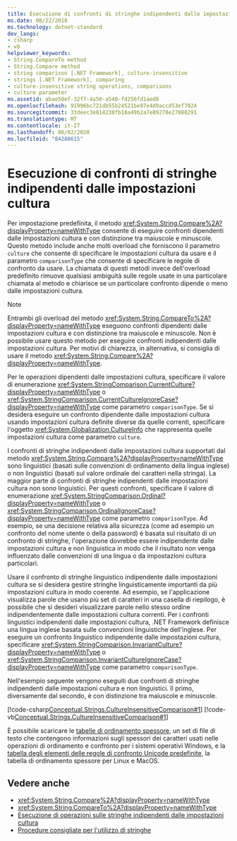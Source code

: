 ```yaml
---
title: Esecuzione di confronti di stringhe indipendenti dalle impostazioni cultura
ms.date: 08/22/2018
ms.technology: dotnet-standard
dev_langs:
- csharp
- vb
helpviewer_keywords:
- String.CompareTo method
- String.Compare method
- string comparison [.NET Framework], culture-insensitive
- strings [.NET Framework], comparing
- culture-insensitive string operations, comparisons
- culture parameter
ms.assetid: abae50ef-32f7-4a50-a540-fd256fd1aed0
ms.openlocfilehash: 91996bc721db55b24521be97e4d9accd53ef7924
ms.sourcegitcommit: 33deec3e814238fb18a49b2a7e89278e27888291
ms.translationtype: MT
ms.contentlocale: it-IT
ms.lasthandoff: 06/02/2020
ms.locfileid: "84288615"
---
```

# <a name="performing-culture-insensitive-string-comparisons"></a>Esecuzione di confronti di stringhe indipendenti dalle impostazioni cultura
Per impostazione predefinita, il metodo <xref:System.String.Compare%2A?displayProperty=nameWithType> consente di eseguire confronti dipendenti dalle impostazioni cultura e con distinzione tra maiuscole e minuscole. Questo metodo include anche molti overload che forniscono il parametro `culture` che consente di specificare le impostazioni cultura da usare e il parametro `comparisonType` che consente di specificare le regole di confronto da usare. La chiamata di questi metodi invece dell'overload predefinito rimuove qualsiasi ambiguità sulle regole usate in una particolare chiamata al metodo e chiarisce se un particolare confronto dipende o meno dalle impostazioni cultura.  
  
> [!NOTE]
> Entrambi gli overload del metodo <xref:System.String.CompareTo%2A?displayProperty=nameWithType> eseguono confronti dipendenti dalle impostazioni cultura e con distinzione tra maiuscole e minuscole. Non è possibile usare questo metodo per eseguire confronti indipendenti dalle impostazioni cultura. Per motivi di chiarezza, in alternativa, si consiglia di usare il metodo <xref:System.String.Compare%2A?displayProperty=nameWithType>.  
  
 Per le operazioni dipendenti dalle impostazioni cultura, specificare il valore di enumerazione <xref:System.StringComparison.CurrentCulture?displayProperty=nameWithType> o <xref:System.StringComparison.CurrentCultureIgnoreCase?displayProperty=nameWithType> come parametro `comparisonType`. Se si desidera eseguire un confronto dipendente dalle impostazioni cultura usando impostazioni cultura definite diverse da quelle correnti, specificare l'oggetto <xref:System.Globalization.CultureInfo> che rappresenta quelle impostazioni cultura come parametro `culture`.  
  
 I confronti di stringhe indipendenti dalle impostazioni cultura supportati dal metodo <xref:System.String.Compare%2A?displayProperty=nameWithType> sono linguistici (basati sulle convenzioni di ordinamento della lingua inglese) o non linguistici (basati sul valore ordinale dei caratteri nella stringa). La maggior parte di confronti di stringhe indipendenti dalle impostazioni cultura non sono linguistici. Per questi confronti, specificare il valore di enumerazione <xref:System.StringComparison.Ordinal?displayProperty=nameWithType> o <xref:System.StringComparison.OrdinalIgnoreCase?displayProperty=nameWithType> come parametro `comparisonType`. Ad esempio, se una decisione relativa alla sicurezza (come ad esempio un confronto del nome utente o della password) è basata sul risultato di un confronto di stringhe, l'operazione dovrebbe essere indipendente dalle impostazioni cultura e non linguistica in modo che il risultato non venga influenzato dalle convenzioni di una lingua o da impostazioni cultura particolari.  
  
 Usare il confronto di stringhe linguistico indipendente dalle impostazioni cultura se si desidera gestire stringhe linguisticamente importanti da più impostazioni cultura in modo coerente. Ad esempio, se l'applicazione visualizza parole che usano più set di caratteri in una casella di riepilogo, è possibile che si desideri visualizzare parole nello stesso ordine indipendentemente dalle impostazioni cultura correnti. Per i confronti linguistici indipendenti dalle impostazioni cultura, .NET Framework definisce una lingua inglese basata sulle convenzioni linguistiche dell'inglese. Per eseguire un confronto linguistico indipendente dalle impostazioni cultura, specificare <xref:System.StringComparison.InvariantCulture?displayProperty=nameWithType> o <xref:System.StringComparison.InvariantCultureIgnoreCase?displayProperty=nameWithType> come parametro `comparisonType`.  
  
 Nell'esempio seguente vengono eseguiti due confronti di stringhe indipendenti dalle impostazioni cultura e non linguistici. Il primo, diversamente dal secondo, è con distinzione tra maiuscole e minuscole.  
  
 [!code-csharp[Conceptual.Strings.CultureInsensitiveComparison#1](../../../samples/snippets/csharp/VS_Snippets_CLR/conceptual.strings.cultureinsensitivecomparison/cs/cultureinsensitive1.cs#1)]
 [!code-vb[Conceptual.Strings.CultureInsensitiveComparison#1](../../../samples/snippets/visualbasic/VS_Snippets_CLR/conceptual.strings.cultureinsensitivecomparison/vb/cultureinsensitive1.vb#1)]  

È possibile scaricare le [tabelle di ordinamento spessore](https://www.microsoft.com/download/details.aspx?id=10921), un set di file di testo che contengono informazioni sugli spessori dei caratteri usati nelle operazioni di ordinamento e confronto per i sistemi operativi Windows, e la [tabella degli elementi delle regole di confronto Unicode predefinite](https://www.unicode.org/Public/UCA/latest/allkeys.txt), la tabella di ordinamento spessore per Linux e MacOS.

## <a name="see-also"></a>Vedere anche

- <xref:System.String.Compare%2A?displayProperty=nameWithType>
- <xref:System.String.CompareTo%2A?displayProperty=nameWithType>
- [Esecuzione di operazioni sulle stringhe indipendenti dalle impostazioni cultura](performing-culture-insensitive-string-operations.md)
- [Procedure consigliate per l'utilizzo di stringhe](../base-types/best-practices-strings.md)
